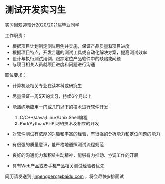 # 测试开发实习生

实习岗欢迎预计2020/2021届毕业同学

工作职责： 

- 根据项目计划制定测试用例并实施，保证产品质量和项目进度 
- 根据项目特点，开发合适的测试工具或自动化解决方案，提高测试效率 
- 设计与执行测试用例，跟踪定位产品软件中的缺陷或问题 
- 与项目相关人员就项目进度和问题进行沟通 

职位要求： 

- 计算机及相关专业在读本科或研究生 
- 尽量保证一周5天的实习，持续6个月以上 
- 能熟练地应用一门或几门以下的技术进行软件开发： 
  1. C/C++/Java;Linux/Unix Shell编程 
  2. Perl/Python/PHP;网络技术及相应的开发 
- 对软件测试有浓厚的兴趣和丰富的经验，有很强的分析能力和定位问题的能力 
- 有很强的质量意识，能严格地遵照测试流程规范 
- 良好的沟通能力和积极主动精神，能够有力推动、协调工作的开展 

- 具有Web产品或者手机产品相关测试经验者优先 

简历请发送到 jinpengpeng@baidu.com ，将会尽快安排面试
